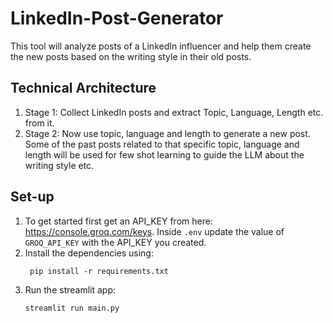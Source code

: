 # LinkedIn-Post-Generator
This tool will analyze posts of a LinkedIn influencer and help them create the new posts based on the writing style in their old posts.  

## Technical Architecture

1. Stage 1: Collect LinkedIn posts and extract Topic, Language, Length etc. from it.
1. Stage 2: Now use topic, language and length to generate a new post. Some of the past posts related to that specific topic, language and length will be used for few shot learning to guide the LLM about the writing style etc.

## Set-up
1. To get started first get an API_KEY from here: https://console.groq.com/keys. Inside `.env` update the value of `GROQ_API_KEY` with the API_KEY you created. 
2. Install the dependencies using:
    ```commandline
     pip install -r requirements.txt
    ```
3. Run the streamlit app:
   ```commandline
   streamlit run main.py
   ```